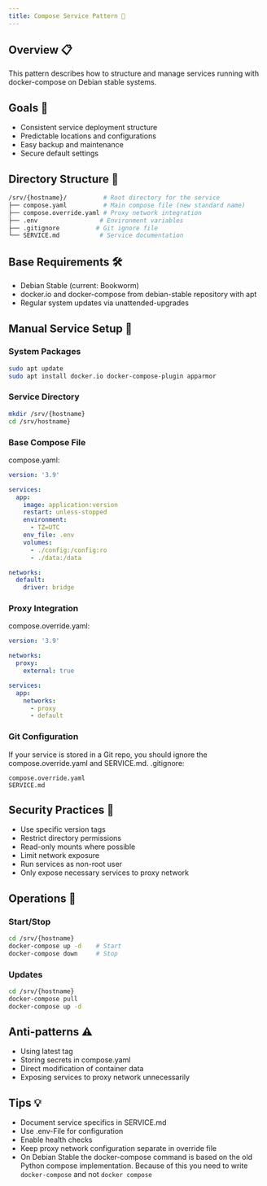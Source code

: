 ```yaml
---
title: Compose Service Pattern 🐋
---
```

## Overview 📋
This pattern describes how to structure and manage services running with docker-compose on Debian stable systems.

## Goals 🎯
- Consistent service deployment structure
- Predictable locations and configurations
- Easy backup and maintenance
- Secure default settings

## Directory Structure 📂
```bash
/srv/{hostname}/          # Root directory for the service
├── compose.yaml          # Main compose file (new standard name)
├── compose.override.yaml # Proxy network integration
├── .env                 # Environment variables
├── .gitignore          # Git ignore file
└── SERVICE.md           # Service documentation
```

## Base Requirements 🛠️
- Debian Stable (current: Bookworm)
- docker.io and docker-compose from debian-stable repository with apt
- Regular system updates via unattended-upgrades

## Manual Service Setup 📝

### System Packages
```bash
sudo apt update
sudo apt install docker.io docker-compose-plugin apparmor
```

### Service Directory
```bash
mkdir /srv/{hostname}
cd /srv/hostname}
```

### Base Compose File
compose.yaml:
```yaml
version: '3.9'

services:
  app:
    image: application:version
    restart: unless-stopped
    environment:
      - TZ=UTC
    env_file: .env
    volumes:
      - ./config:/config:ro
      - ./data:/data

networks:
  default:
    driver: bridge
```

### Proxy Integration
compose.override.yaml:
```yaml
version: '3.9'

networks:
  proxy:
    external: true

services:
  app:
    networks:
      - proxy
      - default
```

### Git Configuration
If your service is stored in a Git repo, you should ignore the compose.override.yaml and SERVICE.md.
.gitignore:
```
compose.override.yaml
SERVICE.md
```

## Security Practices 🔐
- Use specific version tags
- Restrict directory permissions
- Read-only mounts where possible
- Limit network exposure
- Run services as non-root user
- Only expose necessary services to proxy network

## Operations 🔄

### Start/Stop
```bash
cd /srv/{hostname}
docker-compose up -d    # Start
docker-compose down     # Stop
```

### Updates
```bash
cd /srv/{hostname}
docker-compose pull
docker-compose up -d
```

## Anti-patterns ⚠️
- Using latest tag
- Storing secrets in compose.yaml
- Direct modification of container data
- Exposing services to proxy network unnecessarily

## Tips 💡
- Document service specifics in SERVICE.md
- Use .env-File for configuration
- Enable health checks
- Keep proxy network configuration separate in override file
- On Debian Stable the docker-compose command is based on the old Python compose implementation. Because of this you need to write `docker-compose` and not `docker compose`
